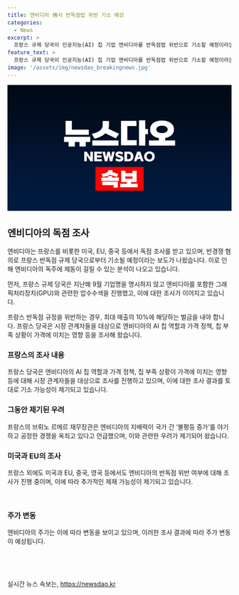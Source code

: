 ```yaml
---
title: 엔비디아 佛서 반독점법 위반 기소 예상
categories:
  - News
excerpt: >
  프랑스 규제 당국이 인공지능(AI) 칩 기업 엔비디아를 반독점법 위반으로 기소할 예정이라는 보도가 나왔다. 미국, EU, 중국 등도 엔비디아 독점 문제를 살펴보며 제동이 걸릴 수 있다는 분석이 나왔는데, 프랑스 반독점 규정을 위반하면 최대 10% 벌금을 내야 한다. 프랑스 당국은 엔비디아의 AI 칩 역할, 가격 정책, 칩 부족 상황 등을 조사하였고, 이에 미국 FTC와 EU, 중국도 엔비디아의 독점 문제를 살펴보고 있다. 엔비디아 주가는 관련 소식에 영향을 받아 현재 하락 중이다.
feature_text: >
  프랑스 규제 당국이 인공지능(AI) 칩 기업 엔비디아를 반독점법 위반으로 기소할 예정이라는 보도가 나왔다. 미국, EU, 중국 등도 엔비디아 독점 문제를 살펴보며 제동이 걸릴 수 있다는 분석이 나왔는데, 프랑스 반독점 규정을 위반하면 최대 10% 벌금을 내야 한다. 프랑스 당국은 엔비디아의 AI 칩 역할, 가격 정책, 칩 부족 상황 등을 조사하였고, 이에 미국 FTC와 EU, 중국도 엔비디아의 독점 문제를 살펴보고 있다. 엔비디아 주가는 관련 소식에 영향을 받아 현재 하락 중이다.
image: '/assets/img/newsdao_breakingnews.jpg'
---
```


<p><img src="/assets/img/newsdao_breakingnews.jpg" alt="bookingtag 속보" /></p>

<h2 data-ke-size="size26">엔비디아의 독점 조사</h2>

<p>엔비디아는 프랑스를 비롯한 미국, EU, 중국 등에서 독점 조사를 받고 있으며, 반경쟁 혐의로 프랑스 반독점 규제 당국으로부터 기소될 예정이라는 보도가 나왔습니다. 이로 인해 엔비디아의 독주에 제동이 걸릴 수 있는 분석이 나오고 있습니다.</p>

<p data-ke-size="size16">먼저, 프랑스 규제 당국은 지난해 9월 기업명을 명시하지 않고 엔비디아를 포함한 그래픽처리장치(GPU)와 관련한 압수수색을 진행했고, 이에 대한 조사가 이어지고 있습니다.</p>

<p data-ke-size="size16">프랑스 반독점 규정을 위반하는 경우, 최대 매출의 10%에 해당하는 벌금을 내야 합니다. 프랑스 당국은 시장 관계자들을 대상으로 엔비디아의 AI 칩 역할과 가격 정책, 칩 부족 상황이 가격에 미치는 영향 등을 조사해 왔습니다.</p>

<h3 data-ke-size="size24">프랑스의 조사 내용</h3>

<p data-ke-size="size16">프랑스 당국은 엔비디아의 AI 칩 역할과 가격 정책, 칩 부족 상황이 가격에 미치는 영향 등에 대해 시장 관계자들을 대상으로 조사를 진행하고 있으며, 이에 대한 조사 결과를 토대로 기소 가능성이 제기되고 있습니다.</p>

<h3 data-ke-size="size24">그동안 제기된 우려</h3>

<p data-ke-size="size16">프랑스의 브뤼노 르메르 재무장관은 엔비디아의 지배력이 국가 간 ‘불평등 증가’를 야기하고 공정한 경쟁을 옥죄고 있다고 언급했으며, 이와 관련한 우려가 제기되어 왔습니다.</p>

<h3 data-ke-size="size24">미국과 EU의 조사</h3>

<p data-ke-size="size16">프랑스 외에도 미국과 EU, 중국, 영국 등에서도 엔비디아의 반독점 위반 여부에 대해 조사가 진행 중이며, 이에 따라 추가적인 제재 가능성이 제기되고 있습니다.</p>

<p data-ke-size="size16">&nbsp;</p>

<h3 data-ke-size="size24">주가 변동</h3>

<p data-ke-size="size16">엔비디아의 주가는 이에 따라 변동을 보이고 있으며, 이러한 조사 결과에 따라 주가 변동이 예상됩니다.</p>

<p data-ke-size="size16">&nbsp;</p>

<p data-ke-size="size16">&nbsp;</p>
실시간 뉴스 속보는, <a href="https://newsdao.kr" rel="dofollow">https://newsdao.kr</a>


